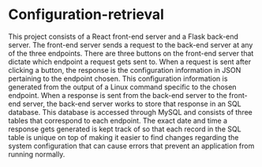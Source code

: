 # Configuration-retrieval

This project consists of a React front-end server and a Flask back-end server. The front-end server sends a request to the back-end server at any of the three endpoints. There are three buttons on the front-end server that dictate which endpoint a request gets sent to. When a request is sent after clicking a button, the response is the configuration information in JSON pertaining to the endpoint chosen. This configuration information is generated from the output of a Linux command specific to the chosen endpoint. When a response is sent from the back-end server to the front-end server, the back-end server works to store that response in an SQL database. This database is accessed through MySQL and consists of three tables that correspond to each endpoint. The exact date and time a response gets generated is kept track of so that each record in the SQL table is unique on top of making it easier to find changes regarding the system configuration that can cause errors that prevent an application from running normally.
